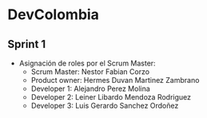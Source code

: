 # DevColombia

## Sprint 1
- Asignación de roles por el Scrum Master:
  - Scrum Master: Nestor Fabian Corzo
  - Product owner: Hermes Duvan Martinez Zambrano 
  - Developer 1: Alejandro Perez Molina
  - Developer 2: Leiner Libardo Mendoza Rodriguez 
  - Developer 3: Luis Gerardo Sanchez Ordoñez 
